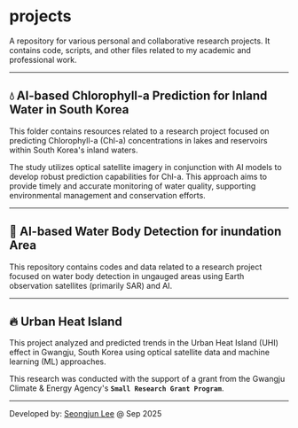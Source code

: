 # projects
A repository for various personal and collaborative research projects. It contains code, scripts, and other files related to my academic and professional work.

---

## 💧 AI-based Chlorophyll-a Prediction for Inland Water in South Korea
This folder contains resources related to a research project focused on predicting Chlorophyll-a (Chl-a) concentrations in lakes and reservoirs within South Korea's inland waters.

The study utilizes optical satellite imagery in conjunction with AI models to develop robust prediction capabilities for Chl-a. This approach aims to provide timely and accurate monitoring of water quality, supporting environmental management and conservation efforts.

---

## 🌊 AI-based Water Body Detection for inundation Area
This repository contains codes and data related to a research project focused on water body detection in ungauged areas using Earth observation satellites (primarily SAR) and AI.

---

## 🔥 Urban Heat Island
This project analyzed and predicted trends in the Urban Heat Island (UHI) effect in Gwangju, South Korea using optical satellite data and machine learning (ML) approaches.

This research was conducted with the support of a grant from the Gwangju Climate & Energy Agency's **`Small Research Grant Program`**.

---

Developed by: [Seongjun Lee](mailto:seongjunlee4473@gmail.com?subject=Questions%20for%20GitHub%20projects) @ Sep 2025
